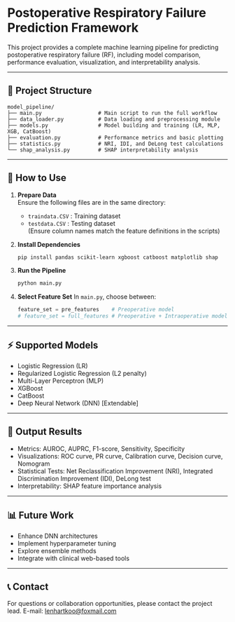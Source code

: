 # Postoperative Respiratory Failure Prediction Framework

This project provides a complete machine learning pipeline for predicting postoperative respiratory failure (RF), including model comparison, performance evaluation, visualization, and interpretability analysis.

---

## 📂 Project Structure
```
model_pipeline/
├── main.py                  # Main script to run the full workflow
├── data_loader.py           # Data loading and preprocessing module
├── models.py                # Model building and training (LR, MLP, XGB, CatBoost)
├── evaluation.py            # Performance metrics and basic plotting
├── statistics.py            # NRI, IDI, and DeLong test calculations
└── shap_analysis.py         # SHAP interpretability analysis
```

---

## 🚀 How to Use

1. **Prepare Data**  
   Ensure the following files are in the same directory:
   - `traindata.CSV` : Training dataset
   - `testdata.CSV`  : Testing dataset  
   (Ensure column names match the feature definitions in the scripts)

2. **Install Dependencies**
   ```bash
   pip install pandas scikit-learn xgboost catboost matplotlib shap
   ```

3. **Run the Pipeline**
   ```bash
   python main.py
   ```

4. **Select Feature Set**
   In `main.py`, choose between:
   ```python
   feature_set = pre_features    # Preoperative model
   # feature_set = full_features # Preoperative + Intraoperative model
   ```

---

## ⚡ Supported Models
- Logistic Regression (LR)
- Regularized Logistic Regression (L2 penalty)
- Multi-Layer Perceptron (MLP)
- XGBoost
- CatBoost
- Deep Neural Network (DNN) [Extendable]

---

## 🎯 Output Results
- Metrics: AUROC, AUPRC, F1-score, Sensitivity, Specificity
- Visualizations: ROC curve, PR curve, Calibration curve, Decision curve, Nomogram
- Statistical Tests: Net Reclassification Improvement (NRI), Integrated Discrimination Improvement (IDI), DeLong test
- Interpretability: SHAP feature importance analysis

---

## 📊 Future Work
- Enhance DNN architectures
- Implement hyperparameter tuning
- Explore ensemble methods
- Integrate with clinical web-based tools

---

## 📞 Contact
For questions or collaboration opportunities, please contact the project lead.
E-mail: lenhartkoo@foxmail.com
